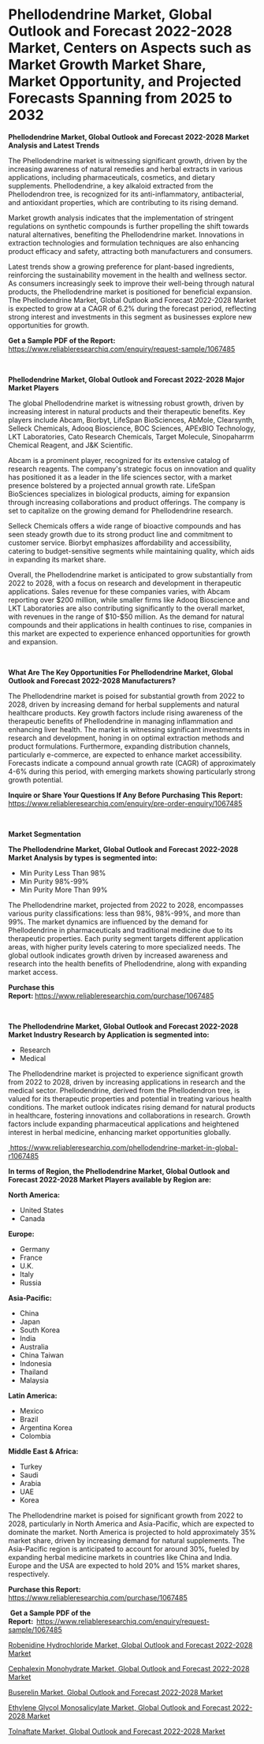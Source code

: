 <p><h1>Phellodendrine Market, Global Outlook and Forecast 2022-2028 Market, Centers on Aspects such as Market Growth Market Share, Market Opportunity, and Projected Forecasts Spanning from 2025 to 2032</h1></p><p><strong>Phellodendrine Market, Global Outlook and Forecast 2022-2028 Market Analysis and Latest Trends</strong></p>
<p><p>The Phellodendrine market is witnessing significant growth, driven by the increasing awareness of natural remedies and herbal extracts in various applications, including pharmaceuticals, cosmetics, and dietary supplements. Phellodendrine, a key alkaloid extracted from the Phellodendron tree, is recognized for its anti-inflammatory, antibacterial, and antioxidant properties, which are contributing to its rising demand.</p><p>Market growth analysis indicates that the implementation of stringent regulations on synthetic compounds is further propelling the shift towards natural alternatives, benefiting the Phellodendrine market. Innovations in extraction technologies and formulation techniques are also enhancing product efficacy and safety, attracting both manufacturers and consumers.</p><p>Latest trends show a growing preference for plant-based ingredients, reinforcing the sustainability movement in the health and wellness sector. As consumers increasingly seek to improve their well-being through natural products, the Phellodendrine market is positioned for beneficial expansion. The Phellodendrine Market, Global Outlook and Forecast 2022-2028 Market is expected to grow at a CAGR of 6.2% during the forecast period, reflecting strong interest and investments in this segment as businesses explore new opportunities for growth.</p></p>
<p><strong>Get a Sample PDF of the Report:&nbsp;</strong> <a href="https://www.reliableresearchiq.com/enquiry/request-sample/1067485?utm_campaign=114&utm_medium=2&utm_source=Github&utm_content=ia&utm_term=21032025&utm_id=phellodendrine-market-global-outlook-and-forecast-2022-2028">https://www.reliableresearchiq.com/enquiry/request-sample/1067485</a></p>
<p>&nbsp;</p>
<p><strong>Phellodendrine Market, Global Outlook and Forecast 2022-2028 Major Market Players</strong></p>
<p><p>The global Phellodendrine market is witnessing robust growth, driven by increasing interest in natural products and their therapeutic benefits. Key players include Abcam, Biorbyt, LifeSpan BioSciences, AbMole, Clearsynth, Selleck Chemicals, Adooq Bioscience, BOC Sciences, APExBIO Technology, LKT Laboratories, Cato Research Chemicals, Target Molecule, Sinopaharrm Chemical Reagent, and J&K Scientific. </p><p>Abcam is a prominent player, recognized for its extensive catalog of research reagents. The company's strategic focus on innovation and quality has positioned it as a leader in the life sciences sector, with a market presence bolstered by a projected annual growth rate. LifeSpan BioSciences specializes in biological products, aiming for expansion through increasing collaborations and product offerings. The company is set to capitalize on the growing demand for Phellodendrine research.</p><p>Selleck Chemicals offers a wide range of bioactive compounds and has seen steady growth due to its strong product line and commitment to customer service. Biorbyt emphasizes affordability and accessibility, catering to budget-sensitive segments while maintaining quality, which aids in expanding its market share.</p><p>Overall, the Phellodendrine market is anticipated to grow substantially from 2022 to 2028, with a focus on research and development in therapeutic applications. Sales revenue for these companies varies, with Abcam reporting over $200 million, while smaller firms like Adooq Bioscience and LKT Laboratories are also contributing significantly to the overall market, with revenues in the range of $10-$50 million. As the demand for natural compounds and their applications in health continues to rise, companies in this market are expected to experience enhanced opportunities for growth and expansion.</p></p>
<p>&nbsp;</p>
<p><strong>What Are The Key Opportunities For Phellodendrine Market, Global Outlook and Forecast 2022-2028 Manufacturers?</strong></p>
<p><p>The Phellodendrine market is poised for substantial growth from 2022 to 2028, driven by increasing demand for herbal supplements and natural healthcare products. Key growth factors include rising awareness of the therapeutic benefits of Phellodendrine in managing inflammation and enhancing liver health. The market is witnessing significant investments in research and development, honing in on optimal extraction methods and product formulations. Furthermore, expanding distribution channels, particularly e-commerce, are expected to enhance market accessibility. Forecasts indicate a compound annual growth rate (CAGR) of approximately 4-6% during this period, with emerging markets showing particularly strong growth potential.</p></p>
<p><strong>Inquire or Share Your Questions If Any Before Purchasing This Report:</strong> <a href="https://www.reliableresearchiq.com/enquiry/pre-order-enquiry/1067485?utm_campaign=114&utm_medium=2&utm_source=Github&utm_content=ia&utm_term=21032025&utm_id=phellodendrine-market-global-outlook-and-forecast-2022-2028">https://www.reliableresearchiq.com/enquiry/pre-order-enquiry/1067485</a></p>
<p>&nbsp;</p>
<p><strong>Market Segmentation</strong></p>
<p><strong>The Phellodendrine Market, Global Outlook and Forecast 2022-2028 Market Analysis by types is segmented into:</strong></p>
<p><ul><li>Min Purity Less Than 98%</li><li>Min Purity 98%-99%</li><li>Min Purity More Than 99%</li></ul></p>
<p><p>The Phellodendrine market, projected from 2022 to 2028, encompasses various purity classifications: less than 98%, 98%-99%, and more than 99%. The market dynamics are influenced by the demand for Phellodendrine in pharmaceuticals and traditional medicine due to its therapeutic properties. Each purity segment targets different application areas, with higher purity levels catering to more specialized needs. The global outlook indicates growth driven by increased awareness and research into the health benefits of Phellodendrine, along with expanding market access.</p></p>
<p><strong>Purchase this Report:&nbsp;</strong><a href="https://www.reliableresearchiq.com/purchase/1067485?utm_campaign=114&utm_medium=2&utm_source=Github&utm_content=ia&utm_term=21032025&utm_id=phellodendrine-market-global-outlook-and-forecast-2022-2028">https://www.reliableresearchiq.com/purchase/1067485</a></p>
<p>&nbsp;</p>
<p><strong>The Phellodendrine Market, Global Outlook and Forecast 2022-2028 Market Industry Research by Application is segmented into:</strong></p>
<p><ul><li>Research</li><li>Medical</li></ul></p>
<p><p>The Phellodendrine market is projected to experience significant growth from 2022 to 2028, driven by increasing applications in research and the medical sector. Phellodendrine, derived from the Phellodendron tree, is valued for its therapeutic properties and potential in treating various health conditions. The market outlook indicates rising demand for natural products in healthcare, fostering innovations and collaborations in research. Growth factors include expanding pharmaceutical applications and heightened interest in herbal medicine, enhancing market opportunities globally.</p></p>
<p><a href="https://www.reliableresearchiq.com/phellodendrine-market-in-global-r1067485?utm_campaign=114&utm_medium=2&utm_source=Github&utm_content=ia&utm_term=21032025&utm_id=phellodendrine-market-global-outlook-and-forecast-2022-2028">&nbsp;https://www.reliableresearchiq.com/phellodendrine-market-in-global-r1067485</a></p>
<p><strong>In terms of Region, the Phellodendrine Market, Global Outlook and Forecast 2022-2028 Market Players available by Region are:</strong></p>
<p>
    <p> <strong> North America: </strong>
        <ul>
            <li>United States</li>
            <li>Canada</li>
        </ul>
        </p> 
    <p> <strong> Europe: </strong>
        <ul>
            <li>Germany</li>
            <li>France</li>
            <li>U.K.</li>
            <li>Italy</li>
            <li>Russia</li>
        </ul>
        </p> 
    <p> <strong> Asia-Pacific: </strong>
        <ul>
            <li>China</li>
            <li>Japan</li>
            <li>South Korea</li>
            <li>India</li>
            <li>Australia</li>
            <li>China Taiwan</li>
            <li>Indonesia</li>
            <li>Thailand</li>
            <li>Malaysia</li>
        </ul>
        </p> 
    <p> <strong> Latin America: </strong>
        <ul>
            <li>Mexico</li>
            <li>Brazil</li>
            <li>Argentina Korea</li>
            <li>Colombia</li>
        </ul>
        </p> 
    <p> <strong> Middle East & Africa: </strong>
        <ul>
            <li>Turkey</li>
            <li>Saudi</li>
            <li>Arabia</li>
            <li>UAE</li>
            <li>Korea</li>
        </ul>
    </p>
    </p>
<p><p>The Phellodendrine market is poised for significant growth from 2022 to 2028, particularly in North America and Asia-Pacific, which are expected to dominate the market. North America is projected to hold approximately 35% market share, driven by increasing demand for natural supplements. The Asia-Pacific region is anticipated to account for around 30%, fueled by expanding herbal medicine markets in countries like China and India. Europe and the USA are expected to hold 20% and 15% market shares, respectively.</p></p>
<p><strong>Purchase this Report: </strong><a href="https://www.reliableresearchiq.com/purchase/1067485?utm_campaign=114&utm_medium=2&utm_source=Github&utm_content=ia&utm_term=21032025&utm_id=phellodendrine-market-global-outlook-and-forecast-2022-2028">https://www.reliableresearchiq.com/purchase/1067485</a></p>
<p>&nbsp;<strong>Get a Sample PDF of the Report:&nbsp;&nbsp;</strong><a href="https://www.reliableresearchiq.com/enquiry/request-sample/1067485?utm_campaign=114&utm_medium=2&utm_source=Github&utm_content=ia&utm_term=21032025&utm_id=phellodendrine-market-global-outlook-and-forecast-2022-2028">https://www.reliableresearchiq.com/enquiry/request-sample/1067485</a></p>
<p><strong></strong></p>
<p><p><a href="https://github.com/ebalabenoot/Market-Research-Report-List-1/blob/main/robenidine-hydrochloride-market-global-outlook-and-forecast-2022-2028-market.md?utm_campaign=114&utm_medium=2&utm_source=Github&utm_content=ia&utm_term=21032025&utm_id=phellodendrine-market-global-outlook-and-forecast-2022-2028">Robenidine Hydrochloride Market, Global Outlook and Forecast 2022-2028 Market</a></p><p><a href="https://github.com/handyiongikg/Market-Research-Report-List-1/blob/main/cephalexin-monohydrate-market-global-outlook-and-forecast-2022-2028-market.md?utm_campaign=114&utm_medium=2&utm_source=Github&utm_content=ia&utm_term=21032025&utm_id=phellodendrine-market-global-outlook-and-forecast-2022-2028">Cephalexin Monohydrate Market, Global Outlook and Forecast 2022-2028 Market</a></p><p><a href="https://github.com/cwasicioaie/Market-Research-Report-List-1/blob/main/buserelin-market-global-outlook-and-forecast-2022-2028-market.md?utm_campaign=114&utm_medium=2&utm_source=Github&utm_content=ia&utm_term=21032025&utm_id=phellodendrine-market-global-outlook-and-forecast-2022-2028">Buserelin Market, Global Outlook and Forecast 2022-2028 Market</a></p><p><a href="https://github.com/nellygussisy/Market-Research-Report-List-1/blob/main/ethylene-glycol-monosalicylate-market-global-outlook-and-forecast-2022-2028-market.md?utm_campaign=114&utm_medium=2&utm_source=Github&utm_content=ia&utm_term=21032025&utm_id=phellodendrine-market-global-outlook-and-forecast-2022-2028">Ethylene Glycol Monosalicylate Market, Global Outlook and Forecast 2022-2028 Market</a></p><p><a href="https://github.com/qianyateina/Market-Research-Report-List-1/blob/main/tolnaftate-market-global-outlook-and-forecast-2022-2028-market.md?utm_campaign=114&utm_medium=2&utm_source=Github&utm_content=ia&utm_term=21032025&utm_id=phellodendrine-market-global-outlook-and-forecast-2022-2028">Tolnaftate Market, Global Outlook and Forecast 2022-2028 Market</a></p></p>